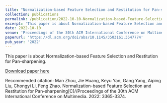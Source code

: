 ```yaml
---
title: "Normalization-based Feature Selection and Restitution for Pan-sharpening"
collection: publications
permalink: /publication/2022-10-10-Normalization-based-Feature-Selection-and-Restitution-for-Pan-sharpening.md
excerpt: 'This paper is about Normalization-based Feature Selection and Restitution for Pan-sharpening.'
date: 2022-10-10
venue: 'Proceedings of the 30th ACM International Conference on Multimedia'
paperurl: 'https://dl.acm.org/doi/abs/10.1145/3503161.3547774'
pub_year: '2022'
---
```

This paper is about Normalization-based Feature Selection and Restitution for Pan-sharpening.

[Download paper here](https://dl.acm.org/doi/abs/10.1145/3503161.3547774)

Recommended citation: Man Zhou, Jie Huang, Keyu Yan, Gang Yang, Aiping Liu, Chongyi Li, Feng Zhao. Normalization-based Feature Selection and Restitution for Pan-sharpening[C]//Proceedings of the 30th ACM International Conference on Multimedia. 2022: 3365-3374.
